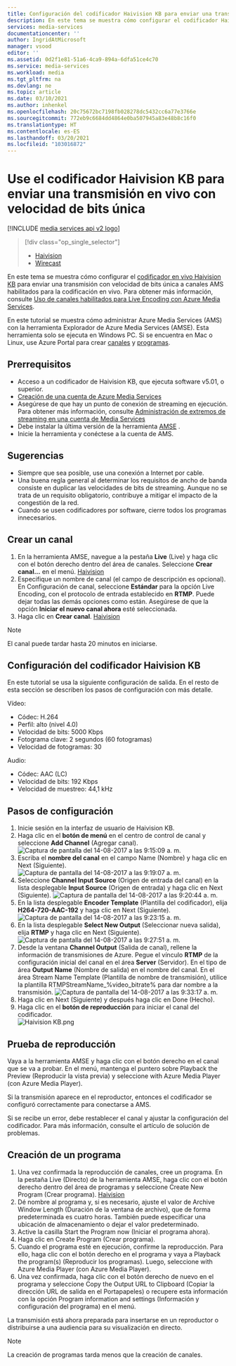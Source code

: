 ```yaml
---
title: Configuración del codificador Haivision KB para enviar una transmisión en vivo con velocidad de bits única | Microsoft Docs
description: En este tema se muestra cómo configurar el codificador Haivision KB para enviar una transmisión con velocidad de bits única a canales AMS habilitados para la codificación en vivo.
services: media-services
documentationcenter: ''
author: IngridAtMicrosoft
manager: vsood
editor: ''
ms.assetid: 0d2f1e81-51a6-4ca9-894a-6dfa51ce4c70
ms.service: media-services
ms.workload: media
ms.tgt_pltfrm: na
ms.devlang: ne
ms.topic: article
ms.date: 03/10/2021
ms.author: inhenkel
ms.openlocfilehash: 20c75672bc7198fb028278dc5432cc6a77e3766e
ms.sourcegitcommit: 772eb9c6684dd4864e0ba507945a83e48b8c16f0
ms.translationtype: HT
ms.contentlocale: es-ES
ms.lasthandoff: 03/20/2021
ms.locfileid: "103016872"
---
```

# <a name="use-the-haivision-kb-live-encoder-to-send-a-single-bitrate-live-stream"></a>Use el codificador Haivision KB para enviar una transmisión en vivo con velocidad de bits única

[!INCLUDE [media services api v2 logo](./includes/v2-hr.md)]

> [!div class="op_single_selector"]
> * [Haivision](media-services-configure-kb-live-encoder.md)
> * [Wirecast](media-services-configure-wirecast-live-encoder.md)

En este tema se muestra cómo configurar el [codificador en vivo Haivision KB](https://www.haivision.com/products/kb-series/) para enviar una transmisión con velocidad de bits única a canales AMS habilitados para la codificación en vivo. Para obtener más información, consulte [Uso de canales habilitados para Live Encoding con Azure Media Services](media-services-manage-live-encoder-enabled-channels.md).

En este tutorial se muestra cómo administrar Azure Media Services (AMS) con la herramienta Explorador de Azure Media Services (AMSE). Esta herramienta solo se ejecuta en Windows PC. Si se encuentra en Mac o Linux, use Azure Portal para crear [canales](media-services-portal-creating-live-encoder-enabled-channel.md#create-a-channel) y [programas](media-services-portal-creating-live-encoder-enabled-channel.md).

## <a name="prerequisites"></a>Prerrequisitos
*   Acceso a un codificador de Haivision KB, que ejecuta software v5.01, o superior.
* [Creación de una cuenta de Azure Media Services](media-services-portal-create-account.md)
* Asegúrese de que hay un punto de conexión de streaming en ejecución. Para obtener más información, consulte [Administración de extremos de streaming en una cuenta de Media Services](media-services-portal-manage-streaming-endpoints.md)
* Debe instalar la última versión de la herramienta [AMSE](https://github.com/Azure/Azure-Media-Services-Explorer) .
* Inicie la herramienta y conéctese a la cuenta de AMS.

## <a name="tips"></a>Sugerencias
* Siempre que sea posible, use una conexión a Internet por cable.
* Una buena regla general al determinar los requisitos de ancho de banda consiste en duplicar las velocidades de bits de streaming. Aunque no se trata de un requisito obligatorio, contribuye a mitigar el impacto de la congestión de la red.
* Cuando se usen codificadores por software, cierre todos los programas innecesarios.

## <a name="create-a-channel"></a>Crear un canal
1. En la herramienta AMSE, navegue a la pestaña **Live** (Live) y haga clic con el botón derecho dentro del área de canales. Seleccione **Crear canal...** en el menú.
[Haivision](./media/media-services-configure-kb-live-encoder/channel.png)
2. Especifique un nombre de canal (el campo de descripción es opcional). En Configuración de canal, seleccione **Estándar** para la opción Live Encoding, con el protocolo de entrada establecido en **RTMP**. Puede dejar todas las demás opciones como están. Asegúrese de que la opción **Iniciar el nuevo canal ahora** esté seleccionada.
3. Haga clic en **Crear canal**.
[Haivision](./media/media-services-configure-kb-live-encoder/livechannel.png)

> [!NOTE]
> El canal puede tardar hasta 20 minutos en iniciarse.

## <a name="configure-the-haivision-kb-encoder"></a>Configuración del codificador Haivision KB
En este tutorial se usa la siguiente configuración de salida. En el resto de esta sección se describen los pasos de configuración con más detalle.

Vídeo:
-   Códec: H.264
-   Perfil: alto (nivel 4.0)
-   Velocidad de bits: 5000 Kbps
-   Fotograma clave: 2 segundos (60 fotogramas)
-   Velocidad de fotogramas: 30

Audio:
-   Códec: AAC (LC)
-   Velocidad de bits: 192 Kbps
-   Velocidad de muestreo: 44,1 kHz

## <a name="configuration-steps"></a>Pasos de configuración
1.  Inicie sesión en la interfaz de usuario de Haivision KB.
2.  Haga clic en el **botón de menú** en el centro de control de canal y seleccione **Add Channel** (Agregar canal).  
    ![Captura de pantalla del 14-08-2017 a las 9:15:09 a. m.](./media/media-services-configure-kb-live-encoder/step2.png)
3.  Escriba el **nombre del canal** en el campo Name (Nombre) y haga clic en Next (Siguiente).  
    ![Captura de pantalla del 14-08-2017 a las 9:19:07 a. m.](./media/media-services-configure-kb-live-encoder/step3.png)
4.  Seleccione **Channel Input Source** (Origen de entrada del canal) en la lista desplegable **Input Source** (Origen de entrada) y haga clic en Next (Siguiente).
    ![Captura de pantalla del 14-08-2017 a las 9:20:44 a. m.](./media/media-services-configure-kb-live-encoder/step4.png)
5.  En la lista desplegable **Encoder Template** (Plantilla del codificador), elija **H264-720-AAC-192** y haga clic en Next (Siguiente).
    ![Captura de pantalla del 14-08-2017 a las 9:23:15 a. m.](./media/media-services-configure-kb-live-encoder/step5.png)
6.  En la lista desplegable **Select New Output** (Seleccionar nueva salida), elija **RTMP** y haga clic en Next (Siguiente).  
    ![Captura de pantalla del 14-08-2017 a las 9:27:51 a. m.](./media/media-services-configure-kb-live-encoder/step6.png)
7.  Desde la ventana **Channel Output** (Salida de canal), rellene la información de transmisiones de Azure. Pegue el vínculo **RTMP** de la configuración inicial del canal en el área **Server** (Servidor). En el tipo de área **Output Name** (Nombre de salida) en el nombre del canal. En el área Stream Name Template (Plantilla de nombre de transmisión), utilice la plantilla RTMPStreamName_%video_bitrate% para dar nombre a la transmisión.
    ![Captura de pantalla del 14-08-2017 a las 9:33:17 a. m.](./media/media-services-configure-kb-live-encoder/step7.png)
8.  Haga clic en Next (Siguiente) y después haga clic en Done (Hecho).
9.  Haga clic en el **botón de reproducción** para iniciar el canal del codificador.  
    ![Haivision KB.png](./media/media-services-configure-kb-live-encoder/step9.png)

## <a name="test-playback"></a>Prueba de reproducción
Vaya a la herramienta AMSE y haga clic con el botón derecho en el canal que se va a probar. En el menú, mantenga el puntero sobre Playback the Preview (Reproducir la vista previa) y seleccione with Azure Media Player (con Azure Media Player).

Si la transmisión aparece en el reproductor, entonces el codificador se configuró correctamente para conectarse a AMS.

Si se recibe un error, debe restablecer el canal y ajustar la configuración del codificador. Para más información, consulte el artículo de solución de problemas.

## <a name="create-a-program"></a>Creación de un programa
1.  Una vez confirmada la reproducción de canales, cree un programa. En la pestaña Live (Directo) de la herramienta AMSE, haga clic con el botón derecho dentro del área de programas y seleccione Create New Program (Crear programa).
[Haivision](./media/media-services-configure-kb-live-encoder/program.png)
1.  Dé nombre al programa y, si es necesario, ajuste el valor de Archive Window Length (Duración de la ventana de archivo), que de forma predeterminada es cuatro horas. También puede especificar una ubicación de almacenamiento o dejar el valor predeterminado.
2.  Active la casilla Start the Program now (Iniciar el programa ahora).
3.  Haga clic en Create Program (Crear programa).
4.  Cuando el programa esté en ejecución, confirme la reproducción. Para ello, haga clic con el botón derecho en el programa y vaya a Playback the program(s) (Reproducir los programas). Luego, seleccione with Azure Media Player (con Azure Media Player).
5.  Una vez confirmada, haga clic con el botón derecho de nuevo en el programa y seleccione Copy the Output URL to Clipboard (Copiar la dirección URL de salida en el Portapapeles) o recupere esta información con la opción Program information and settings (Información y configuración del programa) en el menú.

La transmisión está ahora preparada para insertarse en un reproductor o distribuirse a una audiencia para su visualización en directo.

> [!NOTE]
> La creación de programas tarda menos que la creación de canales.
